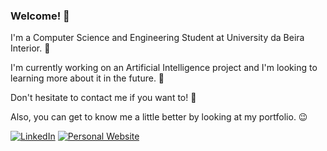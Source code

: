 ### Welcome! 👋

I'm a Computer Science and Engineering Student at University da Beira Interior. 🏫

I'm currently working on an Artificial Intelligence project and I'm looking to learning more about it in the future. 🦾

Don't hesitate to contact me if you want to! 💬

Also, you can get to know me a little better by looking at my portfolio. 😉

[![LinkedIn](https://img.shields.io/badge/LinkedIn-Profile-informational?style=flat&logo=linkedin&logoColor=white&color=0A66C2)](https://www.linkedin.com/in/antonio-cruz-ac21/)
[![Personal Website](https://img.shields.io/badge/Personal%20Website-Link-important?style=flat&logo=website&logoColor=white&color=green)](https://antoniopcruz.github.io/Portfolio/)

<!--
**AntonioPCruz/AntonioPCruz** is a ✨ _special_ ✨ repository because its `README.md` (this file) appears on your GitHub profile.

Here are some ideas to get you started:

- 🔭 I’m currently working on ...
- 🌱 I’m currently learning ...
- 👯 I’m looking to collaborate on ...
- 🤔 I’m looking for help with ...
- 💬 Ask me about ...
- 📫 How to reach me: ...
- 😄 Pronouns: ...
- ⚡ Fun fact: ...
-->
